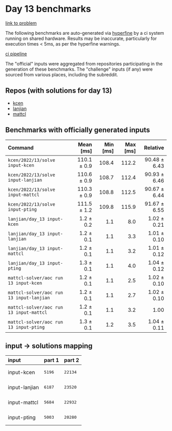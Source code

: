 # Day 13 benchmarks

[link to problem](http://adventofcode.com/2022/day/13)

The following benchmarks are auto-generated via [hyperfine](https://github.com/sharkdp/hyperfine) by a ci system running on shared hardware. Results may be inaccurate, particularly for execution times < 5ms, as per the hyperfine warnings.

[ci pipeline](http://ci.papercode.net:8080/teams/aoc2022/pipelines/aoc-compare-2022)

The "official" inputs were aggregated from repositories participating in the generation of these benchmarks. The "challenge" inputs (if any) were sourced from various places, including the subreddit.

## Repos (with solutions for day 13)


- [kcen](https://github.com/kcen/AdventOfCode)
- [lanjian](https://github.com/LanJian/aoc-2022)
- [mattcl](https://github.com/mattcl/aoc2022)

## Benchmarks with officially generated inputs
| Command | Mean [ms] | Min [ms] | Max [ms] | Relative |
|:---|---:|---:|---:|---:|
| `kcen/2022/13/solve input-kcen` | 110.1 ± 0.9 | 108.4 | 112.2 | 90.48 ± 6.43 |
| `kcen/2022/13/solve input-lanjian` | 110.6 ± 0.9 | 108.7 | 112.4 | 90.93 ± 6.46 |
| `kcen/2022/13/solve input-mattcl` | 110.3 ± 0.9 | 108.8 | 112.5 | 90.67 ± 6.44 |
| `kcen/2022/13/solve input-pting` | 111.5 ± 1.2 | 109.8 | 115.9 | 91.67 ± 6.55 |
| `lanjian/day_13 input-kcen` | 1.2 ± 0.2 | 1.1 | 8.0 | 1.02 ± 0.21 |
| `lanjian/day_13 input-lanjian` | 1.2 ± 0.1 | 1.1 | 3.3 | 1.01 ± 0.10 |
| `lanjian/day_13 input-mattcl` | 1.2 ± 0.1 | 1.1 | 3.2 | 1.01 ± 0.12 |
| `lanjian/day_13 input-pting` | 1.3 ± 0.1 | 1.1 | 4.0 | 1.04 ± 0.12 |
| `mattcl-solver/aoc run 13 input-kcen` | 1.2 ± 0.1 | 1.1 | 2.5 | 1.02 ± 0.10 |
| `mattcl-solver/aoc run 13 input-lanjian` | 1.2 ± 0.1 | 1.1 | 2.7 | 1.02 ± 0.10 |
| `mattcl-solver/aoc run 13 input-mattcl` | 1.2 ± 0.1 | 1.1 | 3.2 | 1.00 |
| `mattcl-solver/aoc run 13 input-pting` | 1.3 ± 0.1 | 1.2 | 3.5 | 1.04 ± 0.11 |

## input -> solutions mapping
|input|part 1|part 2|
|:---|:---|:---|
|input-kcen|<pre>5196</pre>|<pre>22134</pre>|
|input-lanjian|<pre>6187</pre>|<pre>23520</pre>|
|input-mattcl|<pre>5684</pre>|<pre>22932</pre>|
|input-pting|<pre>5003</pre>|<pre>20280</pre>|
